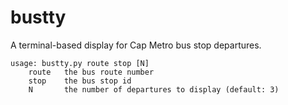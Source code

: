 bustty
======

A terminal-based display for Cap Metro bus stop departures.

    usage: bustty.py route stop [N]
        route   the bus route number
        stop    the bus stop id
        N       the number of departures to display (default: 3)
